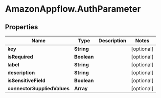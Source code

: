 # AmazonAppflow.AuthParameter

## Properties

Name | Type | Description | Notes
------------ | ------------- | ------------- | -------------
**key** | **String** |  | [optional] 
**isRequired** | **Boolean** |  | [optional] 
**label** | **String** |  | [optional] 
**description** | **String** |  | [optional] 
**isSensitiveField** | **Boolean** |  | [optional] 
**connectorSuppliedValues** | **Array** |  | [optional] 


